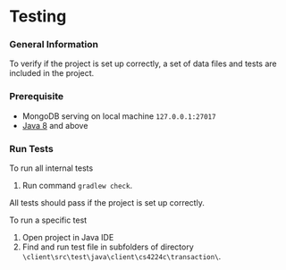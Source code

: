 # Testing

### General Information

To verify if the project is set up correctly, a set of data files and tests are included in the project.

### Prerequisite
- MongoDB serving on local machine `127.0.0.1:27017`
- [Java 8](http://www.oracle.com/technetwork/java/javase/downloads/jdk8-downloads-2133151.html) and above

### Run Tests

To run all internal tests

1. Run command `gradlew check`.

All tests should pass if the project is set up correctly.

To run a specific test

1. Open project in Java IDE
2. Find and run test file in subfolders of directory `\client\src\test\java\client\cs4224c\transaction\`.

 